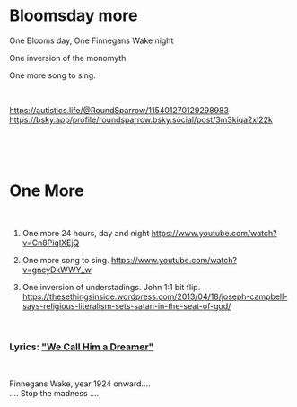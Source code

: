 # Bloomsday more

One Blooms day, One Finnegans Wake night

One inversion of the monomyth

One more song to sing.

&nbsp;

https://autistics.life/@RoundSparrow/115401270129298983     
https://bsky.app/profile/roundsparrow.bsky.social/post/3m3kiqa2xl22k

&nbsp;

&nbsp;

# One More

&nbsp;

1. One more 24 hours, day and night https://www.youtube.com/watch?v=Cn8PiqIXEjQ

2. One more song to sing. https://www.youtube.com/watch?v=gncyDkWWY_w

3. One inversion of understadings. John 1:1 bit flip. https://thesethingsinside.wordpress.com/2013/04/18/joseph-campbell-says-religious-literalism-sets-satan-in-the-seat-of-god/

&nbsp;

### Lyrics: ["We Call Him a Dreamer"](https://youtu.be/gncyDkWWY_w?t=109)

&nbsp;

Finnegans Wake, year 1924 onward....   
.... Stop the madness .... 


